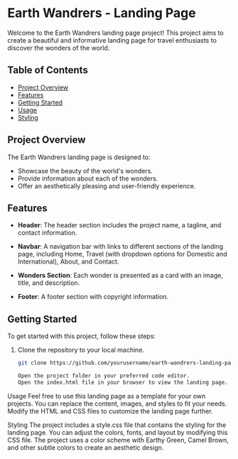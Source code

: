 # Earth Wandrers - Landing Page

Welcome to the Earth Wandrers landing page project! This project aims to create a beautiful and informative landing page for travel enthusiasts to discover the wonders of the world.

## Table of Contents

- [Project Overview](#project-overview)
- [Features](#features)
- [Getting Started](#getting-started)
- [Usage](#usage)
- [Styling](#styling)


## Project Overview

The Earth Wandrers landing page is designed to:

- Showcase the beauty of the world's wonders.
- Provide information about each of the wonders.
- Offer an aesthetically pleasing and user-friendly experience.

## Features

- **Header**: The header section includes the project name, a tagline, and contact information.

- **Navbar**: A navigation bar with links to different sections of the landing page, including Home, Travel (with dropdown options for Domestic and International), About, and Contact.

- **Wonders Section**: Each wonder is presented as a card with an image, title, and description.

- **Footer**: A footer section with copyright information.

## Getting Started

To get started with this project, follow these steps:

1. Clone the repository to your local machine.

   ```bash
   git clone https://github.com/yourusername/earth-wandrers-landing-page.git

   Open the project folder in your preferred code editor.
   Open the index.html file in your browser to view the landing page.

Usage
Feel free to use this landing page as a template for your own projects. You can replace the content, images, and styles to fit your needs. Modify the HTML and CSS files to customize the landing page further.

Styling
The project includes a style.css file that contains the styling for the landing page. You can adjust the colors, fonts, and layout by modifying this CSS file. The project uses a color scheme with Earthy Green, Camel Brown, and other subtle colors to create an aesthetic design.
